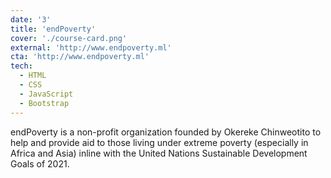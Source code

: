 ```yaml
---
date: '3'
title: 'endPoverty'
cover: './course-card.png'
external: 'http://www.endpoverty.ml'
cta: 'http://www.endpoverty.ml'
tech:
  - HTML
  - CSS
  - JavaScript
  - Bootstrap
---
```


endPoverty is a non-profit organization founded by Okereke Chinweotito to help and provide aid to those living under extreme poverty (especially in Africa and Asia) inline with the United Nations Sustainable Development Goals of 2021.
